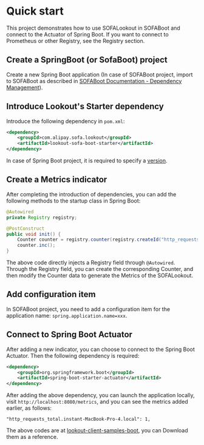 # Quick start

This project demonstrates how to use SOFALookout in SOFABoot and connect to the Actuator of Spring Boot. If you want to connect to Prometheus or other Registry, see the Registry section.

## Create a SpringBoot (or SofaBoot) project

Create a new Spring Boot application (In case of SOFABoot project, import to SOFABoot as described in [SOFABoot Documentation - Dependency Management](http://www.sofastack.tech/sofa-boot/docs/DependencyManagement)).

## Introduce Lookout's Starter dependency

Introduce the following dependency in `pom.xml`:

```xml
<dependency>
    <groupId>com.alipay.sofa.lookout</groupId>
    <artifactId>lookout-sofa-boot-starter</artifactId>
</dependency>
```

In case of Spring Boot project, it is required to specify a [version](http://mvnrepository.com/artifact/com.alipay.sofa.lookout/lookout-sofa-boot-starter).


## Create a Metrics indicator

After completing the introduction of dependencies, you can add the following methods to the startup class in Spring Boot:

```java
@Autowired
private Registry registry;

@PostConstruct
public void init() {
    Counter counter = registry.counter(registry.createId("http_requests_total").withTag("instant", NetworkUtil.getLocalAddress().getHostName()));
    counter.inc();
}
```

The above code directly injects a Registry field through `@Autowired`. Through the Registry field, you can create the corresponding Counter, and then modify the Counter data to generate the Metrics of the SOFALookout.

## Add configuration item

In SOFABoot project, you need to add a configuration item for the application name: `spring.application.name=xxx`.

## Connect to Spring Boot Actuator

After adding a new indicator, you can choose to connect to the Spring Boot Actuator. Then the following dependency is required:

```xml
<dependency>
    <groupId>org.springframework.boot</groupId>
    <artifactId>spring-boot-starter-actuator</artifactId>
</dependency>
```

After adding the above dependency, you can launch the application locally, visit `http://localhost:8080/metrics`, and you can see the metrics added earlier, as follows:

```
"http_requests_total.instant-MacBook-Pro-4.local": 1,
```

The above codes are at [lookout-client-samples-boot](https://github.com/sofastack/sofa-lookout/tree/master/client/samples/lookout-client-samples-boot), you can Download them as a reference.
